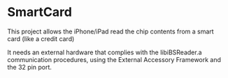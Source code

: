 SmartCard
=========

This project allows the iPhone/iPad read the chip contents from a smart card (like a credit card)

It needs an external hardware that complies with the libiBSReader.a communication procedures, using the External Accessory Framework and the 32 pin port.
